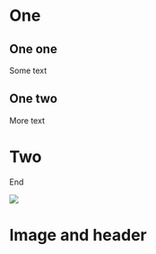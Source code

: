 # One

## One one

Some text

## One two

More text

# Two

End

<img src="https://example.com/img.png"/>

# Image and header